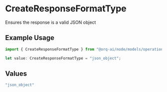 # CreateResponseFormatType

Ensures the response is a valid JSON object

## Example Usage

```typescript
import { CreateResponseFormatType } from "@orq-ai/node/models/operations";

let value: CreateResponseFormatType = "json_object";
```

## Values

```typescript
"json_object"
```